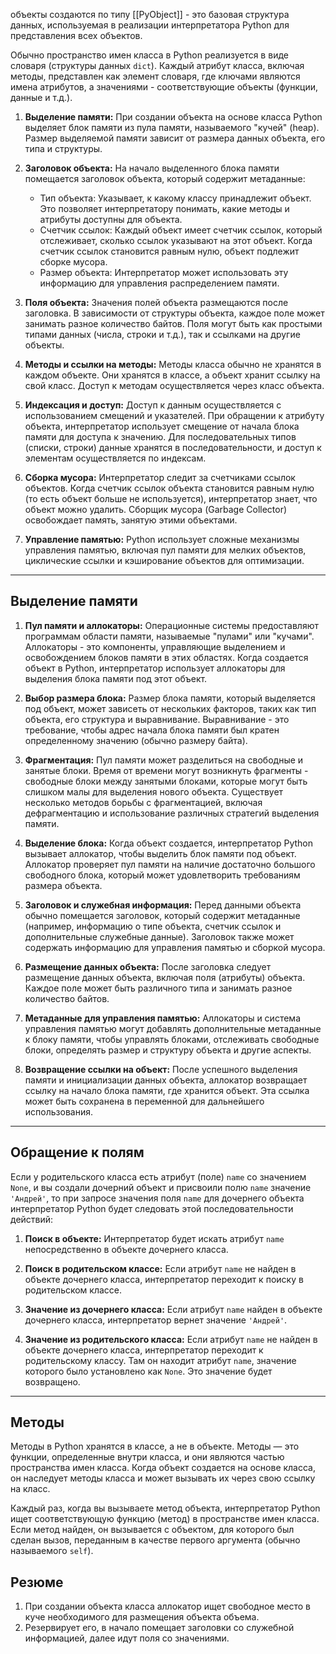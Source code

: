объекты создаются по типу [[PyObject]] - это базовая структура данных, используемая в реализации интерпретатора Python для представления всех объектов. 

Обычно пространство имен класса в Python реализуется в виде словаря (структуры данных `dict`). Каждый атрибут класса, включая методы, представлен как элемент словаря, где ключами являются имена атрибутов, а значениями - соответствующие объекты (функции, данные и т.д.).

1. **Выделение памяти:**
   При создании объекта на основе класса Python выделяет блок памяти из пула памяти, называемого "кучей" (heap). Размер выделяемой памяти зависит от размера данных объекта, его типа и структуры.

2. **Заголовок объекта:**
   На начало выделенного блока памяти помещается заголовок объекта, который содержит метаданные:
   - Тип объекта: Указывает, к какому классу принадлежит объект. Это позволяет интерпретатору понимать, какие методы и атрибуты доступны для объекта.
   - Счетчик ссылок: Каждый объект имеет счетчик ссылок, который отслеживает, сколько ссылок указывают на этот объект. Когда счетчик ссылок становится равным нулю, объект подлежит сборке мусора.
   - Размер объекта: Интерпретатор может использовать эту информацию для управления распределением памяти.

3. **Поля объекта:**
   Значения полей объекта размещаются после заголовка. В зависимости от структуры объекта, каждое поле может занимать разное количество байтов. Поля могут быть как простыми типами данных (числа, строки и т.д.), так и ссылками на другие объекты.

4. **Методы и ссылки на методы:**
   Методы класса обычно не хранятся в каждом объекте. Они хранятся в классе, а объект хранит ссылку на свой класс. Доступ к методам осуществляется через класс объекта.

5. **Индексация и доступ:**
   Доступ к данным осуществляется с использованием смещений и указателей. При обращении к атрибуту объекта, интерпретатор использует смещение от начала блока памяти для доступа к значению. Для последовательных типов (списки, строки) данные хранятся в последовательности, и доступ к элементам осуществляется по индексам.

6. **Сборка мусора:**
   Интерпретатор следит за счетчиками ссылок объектов. Когда счетчик ссылок объекта становится равным нулю (то есть объект больше не используется), интерпретатор знает, что объект можно удалить. Сборщик мусора (Garbage Collector) освобождает память, занятую этими объектами.

7. **Управление памятью:**
   Python использует сложные механизмы управления памятью, включая пул памяти для мелких объектов, циклические ссылки и кэширование объектов для оптимизации.

----

##  Выделение памяти 

1. **Пул памяти и аллокаторы:** Операционные системы предоставляют программам области памяти, называемые "пулами" или "кучами". Аллокаторы - это компоненты, управляющие выделением и освобождением блоков памяти в этих областях. Когда создается объект в Python, интерпретатор использует аллокаторы для выделения блока памяти под этот объект.
    
2. **Выбор размера блока:** Размер блока памяти, который выделяется под объект, может зависеть от нескольких факторов, таких как тип объекта, его структура и выравнивание. Выравнивание - это требование, чтобы адрес начала блока памяти был кратен определенному значению (обычно размеру байта).
    
3. **Фрагментация:** Пул памяти может разделиться на свободные и занятые блоки. Время от времени могут возникнуть фрагменты - свободные блоки между занятыми блоками, которые могут быть слишком малы для выделения нового объекта. Существует несколько методов борьбы с фрагментацией, включая дефрагментацию и использование различных стратегий выделения памяти.
    
4. **Выделение блока:** Когда объект создается, интерпретатор Python вызывает аллокатор, чтобы выделить блок памяти под объект. Аллокатор проверяет пул памяти на наличие достаточно большого свободного блока, который может удовлетворить требованиям размера объекта.
    
5. **Заголовок и служебная информация:** Перед данными объекта обычно помещается заголовок, который содержит метаданные (например, информацию о типе объекта, счетчик ссылок и дополнительные служебные данные). Заголовок также может содержать информацию для управления памятью и сборкой мусора.
    
6. **Размещение данных объекта:** После заголовка следует размещение данных объекта, включая поля (атрибуты) объекта. Каждое поле может быть различного типа и занимать разное количество байтов.
    
7. **Метаданные для управления памятью:** Аллокаторы и система управления памятью могут добавлять дополнительные метаданные к блоку памяти, чтобы управлять блоками, отслеживать свободные блоки, определять размер и структуру объекта и другие аспекты.
    
8. **Возвращение ссылки на объект:** После успешного выделения памяти и инициализации данных объекта, аллокатор возвращает ссылку на начало блока памяти, где хранится объект. Эта ссылка может быть сохранена в переменной для дальнейшего использования.

----

## Обращение к полям

Если у родительского класса есть атрибут (поле) `name` со значением `None`, и вы создали дочерний объект и присвоили полю `name` значение `'Андрей'`, то при запросе значения поля `name` для дочернего объекта интерпретатор Python будет следовать этой последовательности действий:

1. **Поиск в объекте:** Интерпретатор будет искать атрибут `name` непосредственно в объекте дочернего класса.
    
2. **Поиск в родительском классе:** Если атрибут `name` не найден в объекте дочернего класса, интерпретатор переходит к поиску в родительском классе.
    
3. **Значение из дочернего класса:** Если атрибут `name` найден в объекте дочернего класса, интерпретатор вернет значение `'Андрей'`.
    
4. **Значение из родительского класса:** Если атрибут `name` не найден в объекте дочернего класса, интерпретатор переходит к родительскому классу. Там он находит атрибут `name`, значение которого было установлено как `None`. Это значение будет возвращено.

----
## Методы
Методы в Python хранятся в классе, а не в объекте. Методы — это функции, определенные внутри класса, и они являются частью пространства имен класса. Когда объект создается на основе класса, он наследует методы класса и может вызывать их через свою ссылку на класс.

Каждый раз, когда вы вызываете метод объекта, интерпретатор Python ищет соответствующую функцию (метод) в пространстве имен класса. Если метод найден, он вызывается с объектом, для которого был сделан вызов, переданным в качестве первого аргумента (обычно называемого `self`).

## Резюме

1. При создании объекта класса аллокатор ищет свободное место в куче необходимого для размещения объекта объема. 
2. Резервирует его, в начало помещает заголовки со служебной информацией, далее идут поля со значениями. 


